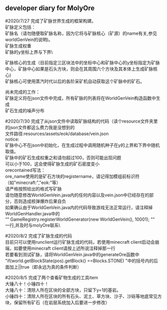 ## developer diary for MolyOre

#2020/7/27
完成了矿脉世界生成的框架构建。\
矿脉定义包括：\
矿脉名（请勿随便取矿脉名称，因为它将与矿脉核心（矿源）的name有关,参见worldGenVein的说明)。\
矿脉生成权重\
矿脉的y坐标上界与下界\


矿脉核心的生成（目前指定三区块法中的坐标中心和矿脉中心的y坐标指定为矿脉中心，矿脉中心如果是石头方块，则会在其周围六个方块及其本体上生成矿脉核心)\
矿脉核心可使用蒸汽时代以后的各阶采矿机自动获取这个矿脉中的矿石。

尚未完成的工作：\
矿脉定义将在json文件中完成，所有矿脉的列表将在WorldGenVein构造函数中生成\
矿石生成的噪声分布

#2020/7/30
完成了从json文件中读取矿脉结构的代码（读个resource文件夹里的json文件都这么费力我是没想到的\
文件路径:resources/assets/eok/database/vein.json\
notice:\
矿脉中心不在json中初始化，在生成过程中调用随机种子在y的上界和下界中随机取值。\
矿脉中的矿石生成权重之和请勿超过100，否则可能出现问题\
可以小于100，这会使得矿脉生成的矿石密度变小\
orecontained写法：\
ore_name使用的是矿石方块的registername，请记得加模组前标识符（如"minecraft:","eok:"等）\
请严格按照给出的格式写矿脉\
请勿随意修改WorldGenVein.java内的任何内容以及vein.json中已经存在的部分，否则造成核弹爆炸后果自负\
如果确认由于WorldGenVein.java内的代码导致游戏无法正常运行，请注释掉WorldGenHandler.java中的\
“”
GameRegistry.registerWorldGenerator(new WorldGenVein(), 10001);
”“\
一行,并及时与molyOre联系\

#2020/8/2
完成了矿脉生成的代码\
目前只可以使用runclient运行矿脉生成的代码，若使用minecraft client启动会崩端，如要使用minecraft client请按上述所说注释掉那一行\
若要看到测试矿脉，请将WorldGenVein.java中的generateOre函数中
"if(world.getBlockState(pos).getBlock() ==Blocks.STONE) "中的括号内的后面加上||true（即永远为真的条件判断）

#2020/8/5
完成了两个查看矿物生成的工具item\
大锤八十！小锤四十！\
大锤八十：清除人所在区块的全部方块，只留下y=1的基岩。\
小锤四十：清除人所在区块的所有石头、泥土、草方块、沙子、沙砾等地底常见方块，保留所有矿石（在岩层系统加入后要进一步修改）